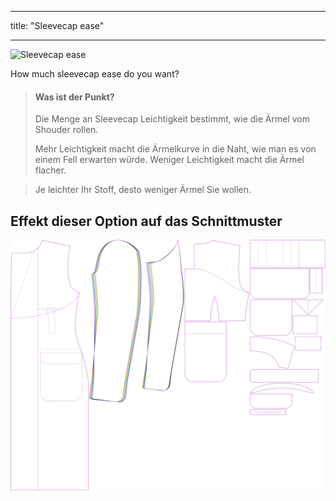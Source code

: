 - - -
title: "Sleevecap ease"
- - -

![Sleevecap ease](./sleevecapease.svg)

How much sleevecap ease do you want?

> #### Was ist der Punkt?
> 
> Die Menge an Sleevecap Leichtigkeit bestimmt, wie die Ärmel vom Shouder rollen.
> 
> Mehr Leichtigkeit macht die Ärmelkurve in die Naht, wie man es von einem Fell erwarten würde. Weniger Leichtigkeit macht die Ärmel flacher.

> Je leichter Ihr Stoff, desto weniger Ärmel Sie wollen.

## Effekt dieser Option auf das Schnittmuster

![This image shows the effect of this option by superimposing several variants that have a different value for this option](carlton_sleevecapease_sample.svg "Effect of this option on the pattern")
